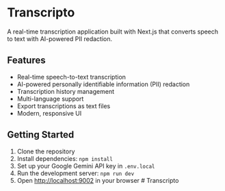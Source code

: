 # Transcripto

A real-time transcription application built with Next.js that converts speech to text with AI-powered PII redaction.

## Features

- Real-time speech-to-text transcription
- AI-powered personally identifiable information (PII) redaction
- Transcription history management
- Multi-language support
- Export transcriptions as text files
- Modern, responsive UI

## Getting Started

1. Clone the repository
2. Install dependencies: `npm install`
3. Set up your Google Gemini API key in `.env.local`
4. Run the development server: `npm run dev`
5. Open [http://localhost:9002](http://localhost:9002) in your browser
#   T r a n s c r i p t o  
 